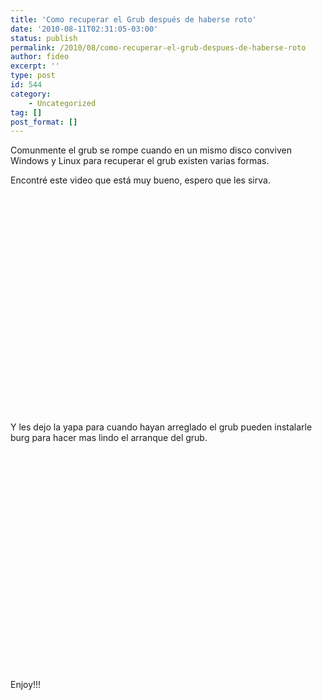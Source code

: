 ```yaml
---
title: 'Como recuperar el Grub después de haberse roto'
date: '2010-08-11T02:31:05-03:00'
status: publish
permalink: /2010/08/como-recuperar-el-grub-despues-de-haberse-roto
author: fideo
excerpt: ''
type: post
id: 544
category:
    - Uncategorized
tag: []
post_format: []
---
```

Comunmente el grub se rompe cuando en un mismo disco conviven Windows y Linux para recuperar el grub existen varias formas.

Encontré este video que está muy bueno, espero que les sirva.

<object classid="clsid:d27cdb6e-ae6d-11cf-96b8-444553540000" codebase="http://download.macromedia.com/pub/shockwave/cabs/flash/swflash.cab#version=6,0,40,0" height="350" width="425"><param name="src" value="http://www.youtube.com/v/txkZIoSKKpc"></param><embed height="350" src="http://www.youtube.com/v/txkZIoSKKpc" type="application/x-shockwave-flash" width="425"></embed></object>

Y les dejo la yapa para cuando hayan arreglado el grub pueden instalarle burg para hacer mas lindo el arranque del grub.

<object classid="clsid:d27cdb6e-ae6d-11cf-96b8-444553540000" codebase="http://download.macromedia.com/pub/shockwave/cabs/flash/swflash.cab#version=6,0,40,0" height="350" width="425"><param name="src" value="http://www.youtube.com/v/-cJ0yPJjKhY"></param><embed height="350" src="http://www.youtube.com/v/-cJ0yPJjKhY" type="application/x-shockwave-flash" width="425"></embed></object>

Enjoy!!!